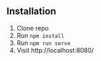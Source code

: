 
## Installation

1. Clone repo
2. Run `npm install`
3. Run `npm run serve`
4. Visit http://localhost:8080/


